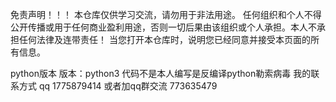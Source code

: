 
免责声明！！！
本仓库仅供学习交流，请勿用于非法用途。 任何组织和个人不得公开传播或用于任何商业盈利用途，否则一切后果由该组织或个人承担。本人不承担任何法律及连带责任！ 当您打开本仓库时，说明您已经同意并接受本页面的所有信息。

python版本
版本：python3
代码不是本人编写是反编译python勒索病毒 我的联系方式 qq 1775879414 或者加qq群交流 773635479
